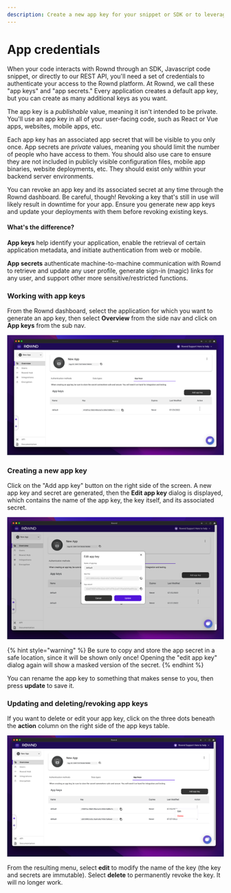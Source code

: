 ```yaml
---
description: Create a new app key for your snippet or SDK or to leverage the Rownd API.
---
```


# App credentials

When your code interacts with Rownd through an SDK, Javascript code snippet, or directly to our REST API, you'll need a set of credentials to authenticate your access to the Rownd platform. At Rownd, we call these "app keys" and "app secrets." Every application creates a default app key, but you can create as many additional keys as you want.

The app key is a _publishable_ value, meaning it isn't intended to be private. You'll use an app key in all of your user-facing code, such as React or Vue apps, websites, mobile apps, etc.

Each app key has an associated app secret that will be visible to you only once. App secrets are _private_ values, meaning you should limit the number of people who have access to them. You should also use care to ensure they are not included in publicly visible configuration files, mobile app binaries, website deployments, etc. They should exist only within your backend server environments.

You can revoke an app key and its associated secret at any time through the Rownd dashboard. Be careful, though! Revoking a key that's still in use will likely result in downtime for your app. Ensure you generate new app keys and update your deployments with them before revoking existing keys.

#### What's the difference?

**App keys** help identify your application, enable the retrieval of certain application metadata, and initiate authentication from web or mobile.

**App secrets** authenticate machine-to-machine communication with Rownd to retrieve and update any user profile, generate sign-in (magic) links for any user, and support other more sensitive/restricted functions.

### Working with app keys

From the Rownd dashboard, select the application for which you want to generate an app key, then select **Overview** from the side nav and click on **App keys** from the sub nav.

![App keys are located in the overview section](<../../.gitbook/assets/image (7).png>)

### Creating a new app key

Click on the "Add app key" button on the right side of the screen. A new app key and secret are generated, then the **Edit app key** dialog is displayed, which contains the name of the app key, the key itself, and its associated secret.

![The edit app key dialog](<../../.gitbook/assets/image (12).png>)

{% hint style="warning" %}
Be sure to copy and store the app secret in a safe location, since it will be shown only once! Opening the "edit app key" dialog again will show a masked version of the secret.
{% endhint %}

You can rename the app key to something that makes sense to you, then press **update** to save it.

### Updating and deleting/revoking app keys

If you want to delete or edit your app key, click on the three dots beneath the **action** column on the right side of the app keys table.

![The app keys table showing edit and delete options](<../../.gitbook/assets/image (14).png>)

From the resulting menu, select **edit** to modify the name of the key (the key and secrets are immutable). Select **delete** to permanently revoke the key. It will no longer work.
